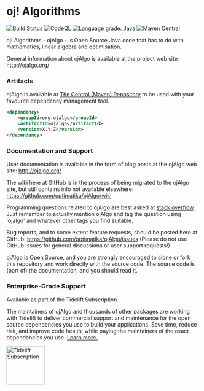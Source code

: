 # oj! Algorithms
[![Build Status](https://travis-ci.org/optimatika/ojAlgo.svg?branch=master)](https://travis-ci.org/optimatika/ojAlgo) ![CodeQL](https://github.com/optimatika/ojAlgo/workflows/CodeQL/badge.svg) [![Language grade: Java](https://img.shields.io/lgtm/grade/java/g/optimatika/ojAlgo.svg?logo=lgtm&logoWidth=18)](https://lgtm.com/projects/g/optimatika/ojAlgo/context:java) [![Maven Central](https://maven-badges.herokuapp.com/maven-central/org.ojalgo/ojalgo/badge.svg)](https://maven-badges.herokuapp.com/maven-central/org.ojalgo/ojalgo/)

oj! Algorithms - ojAlgo - is Open Source Java code that has to do with mathematics, linear algebra and optimisation.

General information about ojAlgo is available at the project web site: http://ojalgo.org/

### Artifacts

ojAlgo is available at [The Central (Maven) Repository](https://search.maven.org/artifact/org.ojalgo/ojalgo) to be used with your favourite dependency management tool.

```xml
<dependency>
    <groupId>org.ojalgo</groupId>
    <artifactId>ojalgo</artifactId>
    <version>X.Y.Z</version>
</dependency>
```

### Documentation and Support

User documentation is available in the form of blog posts at the ojAlgo web site: http://ojalgo.org/

The wiki here at GitHub is in the process of being migrated to the ojAlgo site, but still contains info not available elsewhere: https://github.com/optimatika/ojAlgo/wiki

Programming questions related to ojAlgo are best asked at [stack overflow](https://stackoverflow.com/search?tab=relevance&q=ojalgo). Just remember to actually mention ojAlgo and tag the question using 'ojalgo' and whatever other tags you find suitable.

Bug reports, and to some extent feature requests, should be posted here at GitHub: https://github.com/optimatika/ojAlgo/issues
(Please do not use GitHub Issues for general discussions or user support requests!)

ojAlgo is Open Source, and you are strongly encouraged to clone or fork this repository and work directly with the source code. The source code is (part of) the documentation, and you should read it.

### Enterprise-Grade Support

Available as part of the Tidelift Subscription

The maintainers of ojAlgo and thousands of other packages are working with Tidelift to deliver commercial support and maintenance for the open source dependencies you use to build your applications. Save time, reduce risk, and improve code health, while paying the maintainers of the exact dependencies you use. [Learn more.](https://tidelift.com/subscription/pkg/maven-org-ojalgo-ojalgo?utm_source=maven-org-ojalgo-ojalgo&utm_medium=referral&utm_campaign=enterprise&utm_term=repo)

<a href="https://tidelift.com/subscription/pkg/maven-org-ojalgo-ojalgo?utm_source=maven-org-ojalgo-ojalgo&utm_medium=referral&utm_campaign=enterprise&utm_term=repo" rel="nofollow"><img alt="Tidelift Subscription" height="100"  src="https://www.ojalgo.org/wp-content/uploads/2019/07/Tidelift_Logos_RGB_Tidelift_Mark_On-White-300x100.png"></a>

